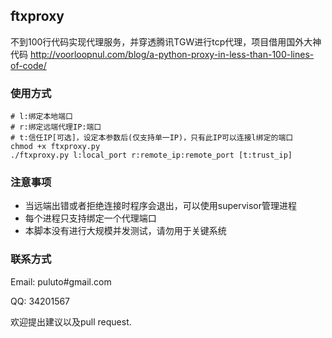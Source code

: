 ## ftxproxy
不到100行代码实现代理服务，并穿透腾讯TGW进行tcp代理，项目借用国外大神代码 http://voorloopnul.com/blog/a-python-proxy-in-less-than-100-lines-of-code/

### 使用方式
    # l:绑定本地端口
    # r:绑定远端代理IP:端口
    # t:信任IP[可选]，设定本参数后(仅支持单一IP)，只有此IP可以连接l绑定的端口
    chmod +x ftxproxy.py
    ./ftxproxy.py l:local_port r:remote_ip:remote_port [t:trust_ip]
### 注意事项
* 当远端出错或者拒绝连接时程序会退出，可以使用supervisor管理进程
* 每个进程只支持绑定一个代理端口
* 本脚本没有进行大规模并发测试，请勿用于关键系统

### 联系方式
Email: puluto#gmail.com

QQ: 34201567

欢迎提出建议以及pull request.
